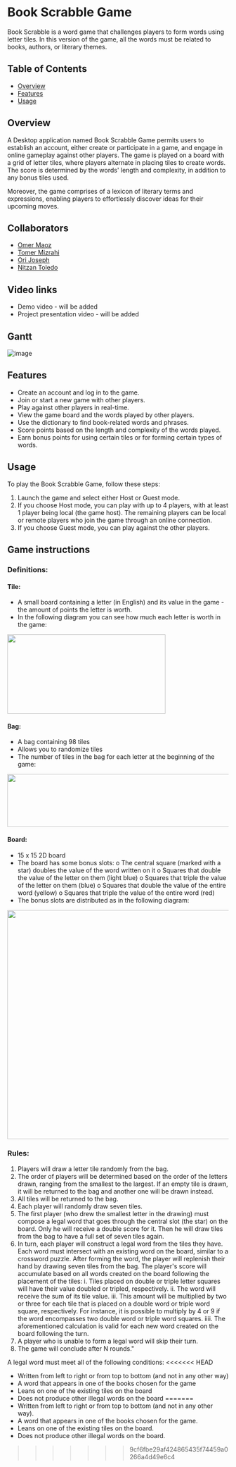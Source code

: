 # Book Scrabble Game

Book Scrabble is a word game that challenges players to form words using letter tiles.
In this version of the game, all the words must be related to books, authors, or literary themes.

## Table of Contents
- [Overview](Overview.md)
- [Features](Features.md)
- [Usage](Usage.md)

## Overview
A Desktop application named Book Scrabble Game permits users to establish an account, either create or participate in a game, and engage in online gameplay against other players. The game is played on a board with a grid of letter tiles, where players alternate in placing tiles to create words. The score is determined by the words' length and complexity, in addition to any bonus tiles used.

Moreover, the game comprises of a lexicon of literary terms and expressions, enabling players to effortlessly discover ideas for their upcoming moves.

## Collaborators
* [Omer Maoz](https://github.com/Omerone)
* [Tomer Mizrahi](https://github.com/TomerMiz10)
* [Ori Joseph](https://github.com/josephori)
* [Nitzan Toledo](https://github.com/nitzanto)

## Video links
 * Demo video - will be added
 * Project presentation video - will be added

## Gantt

![image](https://github.com/omerone/BookScrabble-final/blob/b5e6c3d29453609e9c80ef96503630f3cc3388cd/src%20files/Gantt.jpg)


## Features
* Create an account and log in to the game.
* Join or start a new game with other players.
* Play against other players in real-time.
* View the game board and the words played by other players.
* Use the dictionary to find book-related words and phrases.
* Score points based on the length and complexity of the words played.
* Earn bonus points for using certain tiles or for forming certain types of words.


## Usage
To play the Book Scrabble Game, follow these steps:
1. Launch the game and select either Host or Guest mode.
2. If you choose Host mode, you can play with up to 4 players, with at least 1 player being local (the game host). The remaining players can be local or remote players who join the game through an online connection.
3. If you choose Guest mode, you can play against the other players.

## Game instructions

### Definitions:
#### Tile:
* A small board containing a letter (in English) and its value in the game - the amount of points the letter is worth.
* In the following diagram you can see how much each letter is worth in the game:
<img src="https://user-images.githubusercontent.com/118439273/229486188-1f5ab09f-8f78-4e12-b2d1-8aea60616c7c.png" width="360" height="180" />

#### Bag:
* A bag containing 98 tiles 
* Allows you to randomize tiles
* The number of tiles in the bag for each letter at the beginning of the game:
<img src="https://user-images.githubusercontent.com/118439273/229486334-5985074d-ffa1-4366-bc21-8acfd1d4445d.png" width="1080" height="120" />

#### Board:
* 15 x 15 2D board
* The board has some bonus slots:
o The central square (marked with a star) doubles the value of the word written on it
o Squares that double the value of the letter on them (light blue)
o Squares that triple the value of the letter on them (blue)
o Squares that double the value of the entire word (yellow)
o Squares that triple the value of the entire word (red)
* The bonus slots are distributed as in the following diagram:
<img src="https://user-images.githubusercontent.com/118439273/229484247-4854a0a0-7e4f-4f2d-9e87-60fadd52d077.png" width="520" height="520" />



### Rules:

1. Players will draw a letter tile randomly from the bag.
2. The order of players will be determined based on the order of the letters drawn, ranging from the smallest to the largest. If an empty tile is drawn, it will be returned to the bag and another one will be drawn instead.
3. All tiles will be returned to the bag.
4. Each player will randomly draw seven tiles.
5. The first player (who drew the smallest letter in the drawing) must compose a legal word that goes through the central slot (the star) on the board. Only he will receive a double score for it. Then he will draw tiles from the bag to have a full set of seven tiles again.
6. In turn, each player will construct a legal word from the tiles they have. Each word must intersect with an existing word on the board, similar to a crossword puzzle. After forming the word, the player will replenish their hand by drawing seven tiles from the bag. The player's score will accumulate based on all words created on the board following the placement of the tiles:
i. Tiles placed on double or triple letter squares will have their value doubled or tripled, respectively.
ii. The word will receive the sum of its tile value.
iii. This amount will be multiplied by two or three for each tile that is placed on a double word or triple word square, respectively. For instance, it is possible to multiply by 4 or 9 if the word encompasses two double word or triple word squares.
iiii. The aforementioned calculation is valid for each new word created on the board following the turn.
7. A player who is unable to form a legal word will skip their turn.
8. The game will conclude after N rounds."



A legal word must meet all of the following conditions:
<<<<<<< HEAD
* Written from left to right or from top to bottom (and not in any other way)
* A word that appears in one of the books chosen for the game
* Leans on one of the existing tiles on the board
* Does not produce other illegal words on the board
=======
* Written from left to right or from top to bottom (and not in any other way).
* A word that appears in one of the books chosen for the game.
* Leans on one of the existing tiles on the board.
* Does not produce other illegal words on the board.
>>>>>>> 9cf6fbe29af424865435f74459a0266a4d49e6c4

